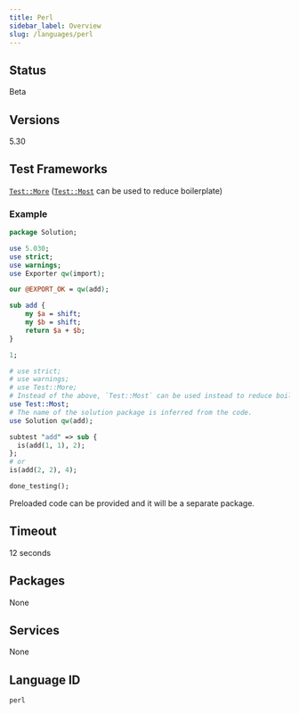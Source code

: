 ```yaml
---
title: Perl
sidebar_label: Overview
slug: /languages/perl
---
```



## Status

Beta

## Versions

5.30

## Test Frameworks

[`Test::More`](https://perldoc.perl.org/Test::More) ([`Test::Most`](https://metacpan.org/pod/Test::Most) can be used to reduce boilerplate)

### Example

```perl
package Solution;

use 5.030;
use strict;
use warnings;
use Exporter qw(import);

our @EXPORT_OK = qw(add);

sub add {
    my $a = shift;
    my $b = shift;
    return $a + $b;
}

1;
```

```perl
# use strict;
# use warnings;
# use Test::More;
# Instead of the above, `Test::Most` can be used instead to reduce boilerplate.
use Test::Most;
# The name of the solution package is inferred from the code.
use Solution qw(add);

subtest "add" => sub {
  is(add(1, 1), 2);
};
# or
is(add(2, 2), 4);

done_testing();
```

Preloaded code can be provided and it will be a separate package.

## Timeout

12 seconds

## Packages

None

## Services

None


## Language ID

`perl`